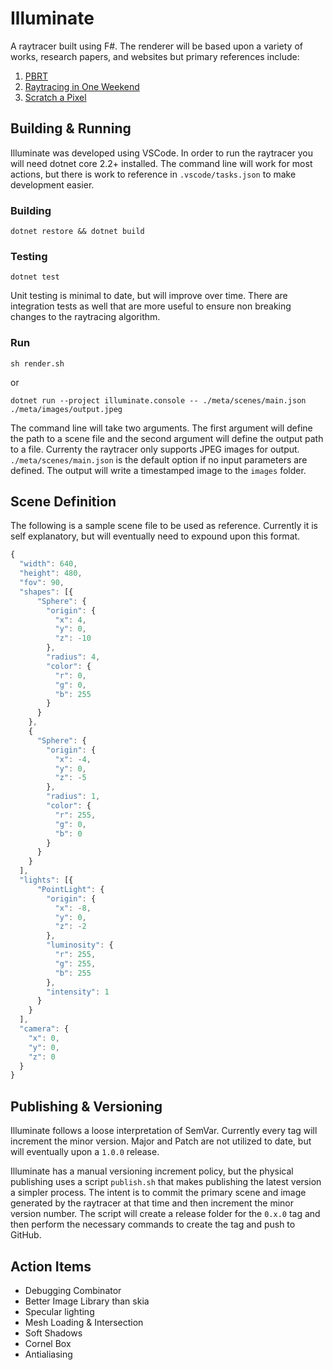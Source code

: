 # Illuminate

A raytracer built using F#. The renderer will be based upon a variety of works, research papers, and websites but primary references include:

1. [PBRT](https://pbrt.org/)
2. [Raytracing in One Weekend](https://github.com/petershirley/raytracinginoneweekend)
3. [Scratch a Pixel](https://www.scratchapixel.com/index.php)

## Building & Running

Illuminate was developed using VSCode. In order to run the raytracer you will need dotnet core 2.2+ installed. The command line will work for most actions, but there is work to reference in `.vscode/tasks.json` to make development easier.

### Building

`dotnet restore && dotnet build`

### Testing

`dotnet test`

Unit testing is minimal to date, but will improve over time. There are integration tests as well that are more useful to ensure non breaking changes to the raytracing algorithm.

### Run

`sh render.sh`

or

`dotnet run --project illuminate.console -- ./meta/scenes/main.json ./meta/images/output.jpeg`

The command line will take two arguments. The first argument will define the path to a scene file and the second argument will define the output path to a file. Currenty the raytracer only supports JPEG images for output. `./meta/scenes/main.json` is the default option if no input parameters are defined. The output will write a timestamped image to the `images` folder.

## Scene Definition

The following is a sample scene file to be used as reference. Currently it is self explanatory, but will eventually need to expound upon this format.

```javascript
{
  "width": 640,
  "height": 480,
  "fov": 90,
  "shapes": [{
      "Sphere": {
        "origin": {
          "x": 4,
          "y": 0,
          "z": -10
        },
        "radius": 4,
        "color": {
          "r": 0,
          "g": 0,
          "b": 255
        }
      }
    },
    {
      "Sphere": {
        "origin": {
          "x": -4,
          "y": 0,
          "z": -5
        },
        "radius": 1,
        "color": {
          "r": 255,
          "g": 0,
          "b": 0
        }
      }
    }
  ],
  "lights": [{
      "PointLight": {
        "origin": {
          "x": -8,
          "y": 0,
          "z": -2
        },
        "luminosity": {
          "r": 255,
          "g": 255,
          "b": 255
        },
        "intensity": 1
      }
    }
  ],
  "camera": {
    "x": 0,
    "y": 0,
    "z": 0
  }
}
```

## Publishing & Versioning

Illuminate follows a loose interpretation of SemVar. Currently every tag will increment the minor version. Major and Patch are not utilized to date, but will eventually upon a `1.0.0` release.

Illuminate has a manual versioning increment policy, but the physical publishing uses a script `publish.sh` that makes publishing the latest version a simpler process. The intent is to commit the primary scene and image generated by the raytracer at that time and then increment the minor version number. The script will create a release folder for the `0.x.0` tag and then perform the necessary commands to create the tag and push to GitHub.

## Action Items

- Debugging Combinator
- Better Image Library than skia
- Specular lighting
- Mesh Loading & Intersection
- Soft Shadows
- Cornel Box
- Antialiasing
